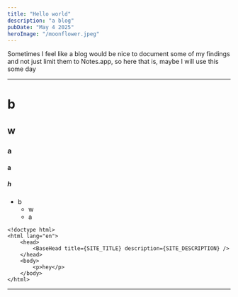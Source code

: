 ```yaml
---
title: "Hello world"
description: "a blog"
pubDate: "May 4 2025"
heroImage: "/moonflower.jpeg"
---
```


Sometimes I feel like a blog would be nice to document some of my findings and not just limit them to Notes.app, so here that is, maybe I will use this some day

---

# b
## w
### a
#### a
##### h

- b
  - w
  - a

```astro
<!doctype html>
<html lang="en">
	<head>
		<BaseHead title={SITE_TITLE} description={SITE_DESCRIPTION} />
	</head>
	<body>
		<p>hey</p>
	</body>
</html>
```

---
